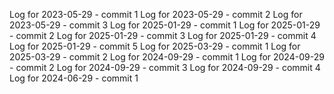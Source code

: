 Log for 2023-05-29 - commit 1
Log for 2023-05-29 - commit 2
Log for 2023-05-29 - commit 3
Log for 2025-01-29 - commit 1
Log for 2025-01-29 - commit 2
Log for 2025-01-29 - commit 3
Log for 2025-01-29 - commit 4
Log for 2025-01-29 - commit 5
Log for 2025-03-29 - commit 1
Log for 2025-03-29 - commit 2
Log for 2024-09-29 - commit 1
Log for 2024-09-29 - commit 2
Log for 2024-09-29 - commit 3
Log for 2024-09-29 - commit 4
Log for 2024-06-29 - commit 1
